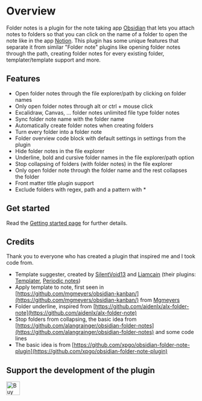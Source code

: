 # Overview
Folder notes is a plugin for the note taking app  [Obsidian](https://obsidian.md/) that lets you attach notes to folders so that you can click on the name of a folder to open the note like in the app [Notion](https://www.notion.so/).
This plugin has some unique features that separate it from similar "Folder note" plugins like opening folder notes through the path, creating folder notes for every existing folder, templater/template support and more.
## Features
- Open folder notes through the file explorer/path by clicking on folder names
- Only open folder notes through alt or ctrl + mouse click
- Excalidraw, Canvas, ... folder notes unlimited file type folder notes
- Sync folder note name with the folder name
- Automatically create folder notes when creating folders
- Turn every folder into a folder note
- Folder overview code block with default settings in settings from the plugin
- Hide folder notes in the file explorer
- Underline, bold and cursive folder names in the file explorer/path option
- Stop collapsing of folders (with folder notes) in the file explorer
- Only open folder note through the folder name and the rest collapses the folder
- Front matter title plugin support
- Exclude folders with regex, path and a pattern with \*
## Get started 

Read the [Getting started page](Getting%20started.md) for further details.

## Credits
Thank you to everyone who has created a plugin that inspired me and I took code from.
- Template suggester, created by [SilentVoid13](https://github.com/SilentVoid13) and [Liamcain](https://github.com/liamcain) (their plugins: [Templater](https://github.com/SilentVoid13/Templater/), [Periodic notes](https://github.com/liamcain/obsidian-periodic-notes))
- Apply template to note, first seen in [https://github.com/mgmeyers/obsidian-kanban/](https://github.com/mgmeyers/obsidian-kanban/) from [Mgmeyers](https://github.com/mgmeyers)
- Folder underline, inspired from [https://github.com/aidenlx/alx-folder-note](https://github.com/aidenlx/alx-folder-note)
- Stop folders from collapsing, the basic idea from [https://github.com/alangrainger/obsidian-folder-notes](https://github.com/alangrainger/obsidian-folder-notes) and some code lines
- The basic idea is from [https://github.com/xpgo/obsidian-folder-note-plugin](https://github.com/xpgo/obsidian-folder-note-plugin)

## Support the development of the plugin

<a href='https://ko-fi.com/D1D1GHGSI' target='_blank'><img height='36' style='border:0px;height:36px;' src='https://storage.ko-fi.com/cdn/kofi2.png?v=3' border='0' alt='Buy Me a Coffee at ko-fi.com' /></a>